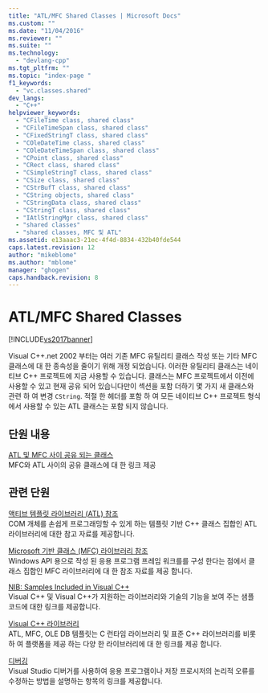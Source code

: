 ```yaml
---
title: "ATL/MFC Shared Classes | Microsoft Docs"
ms.custom: ""
ms.date: "11/04/2016"
ms.reviewer: ""
ms.suite: ""
ms.technology: 
  - "devlang-cpp"
ms.tgt_pltfrm: ""
ms.topic: "index-page "
f1_keywords: 
  - "vc.classes.shared"
dev_langs: 
  - "C++"
helpviewer_keywords: 
  - "CFileTime class, shared class"
  - "CFileTimeSpan class, shared class"
  - "CFixedStringT class, shared class"
  - "COleDateTime class, shared class"
  - "COleDateTimeSpan class, shared class"
  - "CPoint class, shared class"
  - "CRect class, shared class"
  - "CSimpleStringT class, shared class"
  - "CSize class, shared class"
  - "CStrBufT class, shared class"
  - "CString objects, shared class"
  - "CStringData class, shared class"
  - "CStringT class, shared class"
  - "IAtlStringMgr class, shared class"
  - "shared classes"
  - "shared classes, MFC 및 ATL"
ms.assetid: e13aaac3-21ec-4f4d-8834-432b40fde544
caps.latest.revision: 12
author: "mikeblome"
ms.author: "mblome"
manager: "ghogen"
caps.handback.revision: 8
---
```

# ATL/MFC Shared Classes
[!INCLUDE[vs2017banner](../assembler/inline/includes/vs2017banner.md)]

Visual C\+\+.net 2002 부터는 여러 기존 MFC 유틸리티 클래스 작성 또는 기타 MFC 클래스에 대 한 종속성을 줄이기 위해 개정 되었습니다.  이러한 유틸리티 클래스는 네이티브 C\+\+ 프로젝트에 지금 사용할 수 있습니다.  클래스는 MFC 프로젝트에서 이전에 사용할 수 있고 현재 공유 되어 있습니다만이 섹션을 포함 더하기 몇 가지 새 클래스와 관련 하 여 변경 `CString`.  적절 한 헤더를 포함 하 여 모든 네이티브 C\+\+ 프로젝트 형식에서 사용할 수 있는 ATL 클래스는 포함 되지 않습니다.  
  
## 단원 내용  
 [ATL 및 MFC 사이 공유 되는 클래스](../atl-mfc-shared/reference/classes-shared-by-mfc-and-atl.md)  
 MFC와 ATL 사이의 공유 클래스에 대 한 링크 제공  
  
## 관련 단원  
 [액티브 템플릿 라이브러리 \(ATL\) 참조](../atl/atl-com-desktop-components.md)  
 COM 개체를 손쉽게 프로그래밍할 수 있게 하는 템플릿 기반 C\+\+ 클래스 집합인 ATL 라이브러리에 대한 참고 자료를 제공합니다.  
  
 [Microsoft 기반 클래스 \(MFC\) 라이브러리 참조](../mfc/mfc-desktop-applications.md)  
 Windows API 용으로 작성 된 응용 프로그램 프레임 워크를를 구성 한다는 점에서 클래스 집합인 MFC 라이브러리에 대 한 참조 자료를 제공 합니다.  
  
 [NIB: Samples Included in Visual C\+\+](http://msdn.microsoft.com/ko-kr/c9ec56b3-2bbd-49b4-8a4c-9ed4b78b7a84)  
 Visual C\+\+ 및 Visual C\+\+가 지원하는 라이브러리와 기술의 기능을 보여 주는 샘플 코드에 대한 링크를 제공합니다.  
  
 [Visual C\+\+ 라이브러리](http://msdn.microsoft.com/ko-kr/fec23c40-10c0-4857-9cdc-33a3b99b30ae)  
 ATL, MFC, OLE DB 템플릿는 C 런타임 라이브러리 및 표준 C\+\+ 라이브러리를 비롯 하 여 플랫폼을 제공 하는 다양 한 라이브러리에 대 한 링크를 제공 합니다.  
  
 [디버깅](../Topic/Debugging%20in%20Visual%20Studio.md)  
 Visual Studio 디버거를 사용하여 응용 프로그램이나 저장 프로시저의 논리적 오류를 수정하는 방법을 설명하는 항목의 링크를 제공합니다.